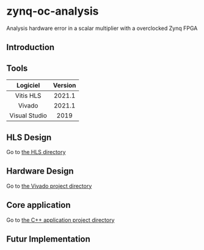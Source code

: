 # zynq-oc-analysis
 Analysis hardware error in a scalar multiplier with a overclocked Zynq FPGA

<h2>Introduction</h2>

<h2>Tools</h2>

|    Logiciel   | Version |
|:-------------:|:-------:|
| Vitis HLS     |  2021.1 |
| Vivado        |  2021.1 |
| Visual Studio |   2019  |

<h2>HLS Design</h2>

Go to [the HLS directory](/mk1/mk1/)

<h2>Hardware Design</h2>

Go to [the Vivado project directory](/mk1/mk1_implement/)

<h2>Core application</h2>

Go to [the C++ application project directory](/soft_arm/test_scalaire)

<h2>Futur Implementation</h2>
